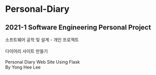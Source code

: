 # Personal-Diary
## 2021-1 Software Engineering Personal Project
소프트웨어 공학 및 설계 - 개인 프로젝트<br><br>
다이어리 사이트 만들기 <br><br>
Personal Diary Web Site Using Flask <br>
By Yong Hee Lee
